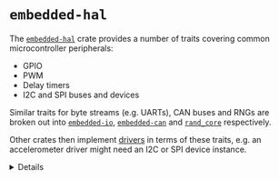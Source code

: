 # `embedded-hal`

The [`embedded-hal`] crate provides a number of traits covering common
microcontroller peripherals:

- GPIO
- PWM
- Delay timers
- I2C and SPI buses and devices

Similar traits for byte streams (e.g. UARTs), CAN buses and RNGs are broken out
into [`embedded-io`], [`embedded-can`] and [`rand_core`] respectively.

Other crates then implement [drivers] in terms of these traits, e.g. an
accelerometer driver might need an I2C or SPI device instance.

<details>

- The traits cover using the peripherals but not initialising or configuring
  them, as initialisation and configuration is usually highly platform-specific.
- There are implementations for many microcontrollers, as well as other
  platforms such as Linux on Raspberry Pi.
- [`embedded-hal-async`] provides async versions of the traits.
- [`embedded-hal-nb`] provides another approach to non-blocking I/O, based on
  the [`nb`] crate.

</details>

[drivers]: https://github.com/rust-embedded/awesome-embedded-rust#driver-crates
[`embedded-can`]: https://crates.io/crates/embedded-can
[`embedded-hal`]: https://crates.io/crates/embedded-hal
[`embedded-hal-async`]: https://crates.io/crates/embedded-hal-async
[`embedded-hal-nb`]: https://crates.io/crates/embedded-hal-nb
[`embedded-io`]: https://crates.io/crates/embedded-io
[`nb`]: https://crates.io/crates/nb
[`rand_core`]: https://crates.io/crates/rand_core
